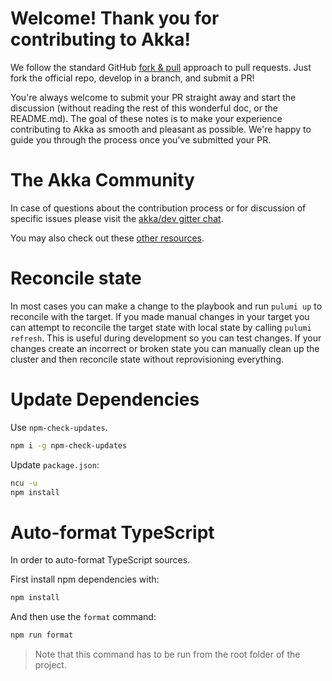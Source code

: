 # Welcome! Thank you for contributing to Akka!

We follow the standard GitHub [fork & pull](https://help.github.com/articles/using-pull-requests/#fork--pull) approach to pull requests. Just fork the official repo, develop in a branch, and submit a PR!

You're always welcome to submit your PR straight away and start the discussion (without reading the rest of this wonderful doc, or the README.md). The goal of these notes is to make your experience contributing to Akka as smooth and pleasant as possible. We're happy to guide you through the process once you've submitted your PR.

# The Akka Community

In case of questions about the contribution process or for discussion of specific issues please visit the [akka/dev gitter chat](https://gitter.im/akka/dev).

You may also check out these [other resources](https://akka.io/get-involved/).

# Reconcile state

In most cases you can make a change to the playbook and run `pulumi up` to reconcile with the target.
If you made manual changes in your target you can attempt to reconcile the target state with local state by calling `pulumi refresh`.
This is useful during development so you can test changes. If your changes create an incorrect or broken state you can manually clean up the cluster and then reconcile state without reprovisioning everything.

# Update Dependencies

Use `npm-check-updates`.

```bash
npm i -g npm-check-updates
```

Update `package.json`:

```bash
ncu -u
npm install
```

# Auto-format TypeScript

In order to auto-format TypeScript sources.

First install npm dependencies with:

```bash
npm install
```

And then use the `format` command:

```bash
npm run format
```

> Note that this command has to be run from the root folder of the project.
